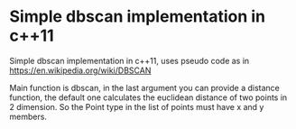 # Simple dbscan implementation in c++11 

Simple dbscan implementation in c++11, uses pseudo code as in https://en.wikipedia.org/wiki/DBSCAN

Main function is dbscan, in the last argument you can provide a distance function, the default one calculates the euclidean distance of two points in 2 dimension. So the Point type in the list of points must have x and y members.

